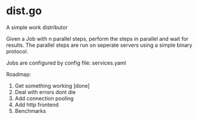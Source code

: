 dist.go
=======

A simple work distributor

Given a Job with n parallel steps, perform the steps in parallel and wait for results.
The parallel steps are run on seperate servers using a simple binary protocol.

<length of json payload:2 bytes><json encoded data>

Jobs are configured by config file: services.yaml

Roadmap:
1. Get something working [done]
2. Deal with errors dont die
3. Add connection pooling
4. Add http frontend
4. Benchmarks
